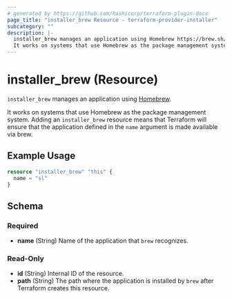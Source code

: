 ```yaml
---
# generated by https://github.com/hashicorp/terraform-plugin-docs
page_title: "installer_brew Resource - terraform-provider-installer"
subcategory: ""
description: |-
  installer_brew manages an application using Homebrew https://brew.sh/.
  It works on systems that use Homebrew as the package management system. Adding an installer_brew resource means that Terraform will ensure that the application defined in the name argument is made available via brew.
---
```


# installer_brew (Resource)

`installer_brew` manages an application using [Homebrew](https://brew.sh/).

It works on systems that use Homebrew as the package management system. Adding an `installer_brew` resource means that Terraform will ensure that the application defined in the `name` argument is made available via brew.

## Example Usage

```terraform
resource "installer_brew" "this" {
  name = "sl"
}
```

<!-- schema generated by tfplugindocs -->
## Schema

### Required

- **name** (String) Name of the application that `brew` recognizes.

### Read-Only

- **id** (String) Internal ID of the resource.
- **path** (String) The path where the application is installed by `brew` after Terraform creates this resource.


